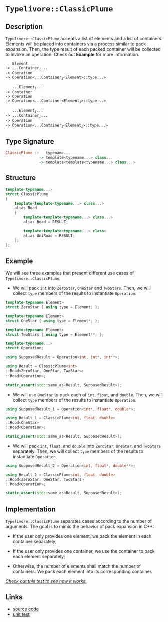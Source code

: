 <!-- Copyright 2024 Feng Mofan
SPDX-License-Identifier: Apache-2.0 -->

# `Typelivore::ClassicPlume`

## Description

`Typelivore::ClassicPlume` accepts a list of elements and a list of containers.
Elements will be placed into containers via a process similar to pack expansion.
Then, the type result of each packed container will be collected to invoke an operation.
Check out **Example** for more information.
<pre><code>   Element
-> ...Container<sub><i>i</i></sub>...
-> Operation
-> Operation&lt;...Container<sub><i>i</i></sub>&lt;Element&gt;::type...&gt;</code></pre>
<pre><code>   ...Element<sub><i>i</i></sub>...
-> Container
-> Operation
-> Operation&lt;...Container&lt;Element<sub><i>i</i></sub>&gt;::type...&gt;</code></pre>
<pre><code>   ...Element<sub><i>i</i></sub>...
-> ...Container<sub><i>i</i></sub>...
-> Operation
-> Operation<...Container<sub><i>i</i></sub>&lt;Element<sub><i>i</i></sub>&gt;::type...&gt;</code></pre>

## Type Signature

```Haskell
ClassicPlume ::   typename... 
               -> template<typename...> class...
               -> template<template<typename...> class...>
```

## Structure

```C++
template<typename...>
struct ClassicPlume
{
    template<template<typename...> class...>
    alias Road
    {
        template<template<typename...> class...>
        alias Road = RESULT;

        template<template<typename...> class>
        alias UniRoad = RESULT;
    };
};
```

## Example

We will see three examples that present different use cases of `Typelivore::ClassicPlume`:

- We will pack `int` into `ZeroStar`, `OneStar` and `TwoStars`.
Then, we will collect `type` members of the results to instantiate `Operation`.

```C++
template<typename Element>
struct ZeroStar { using type = Element; };

template<typename Element>
struct OneStar { using type = Element*; };

template<typename Element>
struct TwoStars { using type = Element**; };

template<typename...>
struct Operation;

using SupposedResult = Operation<int, int*, int**>;

using Result = ClassicPlume<int>
::Road<ZeroStar, OneStar, TwoStars>
::Road<Operation>;

static_assert(std::same_as<Result, SupposedResult>);
```

- We will use `OneStar` to pack each of `int`, `float`, and `double`.
Then, we will collect `type` members of the results to instantiate `Operation`.

```C++
using SupposedResult_1 = Operation<int*, float*, double*>;

using Result_1 = ClassicPlume<int, float, double>
::Road<OneStar>
::Road<Operation>;

static_assert(std::same_as<Result, SupposedResult>);
```

- We will pack `int`, `float`, and `double` into `ZeroStar`, `OneStar`, and `TwoStars` separately.
Then, we will collect `type` members of the results to instantiate `Operation`.

```C++
using SupposedResult_2 = Operation<int, float*, double**>;

using Result_2 = ClassicPlume<int, float, double>
::Road<ZeroStar, OneStar, TwoStars>
::Road<Operation>;

static_assert(std::same_as<Result, SupposedResult>);
```

## Implementation

`Typelivore::ClassicPlume` separates cases according to the number of arguments.
The goal is to mimic the behavior of pack expansion in C++:

- If the user only provides one element, we pack the element in each container separately;

- If the user only provides one container, we use the container to pack each element separately;

- Otherwise, the number of elements shall match the number of containers.
We pack each element into its corresponding container.

[*Check out this test to see how it works.*](https://godbolt.org/#z:OYLghAFBqd5QCxAYwPYBMCmBRdBLAF1QCcAaPECAMzwBtMA7AQwFtMQByARg9KtQYEAysib0QXACx8BBAKoBnTAAUAHpwAMvAFYTStJg1DIApACYAQuYukl9ZATwDKjdAGFUtAK4sGEgKykrgAyeAyYAHI%2BAEaYxBIaAGykAA6oCoRODB7evgGp6ZkCoeFRLLHxXEm2mPaOAkIETMQEOT5%2BXIF2mA5Zjc0EJZExcQnJCk0tbXmdtpODYcPlo1WJAJS2qF7EyOwcBJgsKQYHJgDMbgQAnimMrJgAdE/Y9GyCCufYJhoAghPEXgcAGo3AYFBlkMpcphvj8TAB2Ky/IEooEHI4nGEXdHHJinbE3O5sJ4PT5A5BghQkjwKNiOZAfM5fZGo/6AghA5TEVBEABKqCY6CBsNRwsRwpZopROMx50uh1x%2BMuhOYxKeZIpTHBQIA8rdiHisp8RVKUWzgQARTBNOgm00IpE/U2mrwZIxownCs4W3X6w0COXXW6qzAg9J0vAMuUvQ6MAiM7AgEBBx7qpnnR3OsUWjOwu1SmV4rHyjFFwMq%2B4kjWUkk/YDETCx97GyVS11hYBA/mCr0%2Bq022hyusNpvxqtMpMp3O/fOiwtK%2BfFlMh8fYcmU31xf0MFtO53t91yBh4btC84%2BvVb%2Bo7gnB%2B5h2nWyOMtwxt7xz6Twmr6d7lEInMzkdfNF0DBVZVvIlU1JJl1y1BQHwjUx01bc0OS5HlUFPOUaSQ3dRQdCU/wLcCy2xUiFwrNUYLXTVtUvA1r3w500KBfsmFtVsCMRWd9zdTsU17TdGKNSCQ0Qp9kNfV44wTL9bh/IDeP/eFAOArjUVA8jS0ou9qOreDa3rRt3wTZSgQPTtTyE9jbQuYcTNk1d5KxdTiLnCil088s9Oggz6L9JiUPc1FLKBI8TwFM9vWE7cfKgiT6WjGTmwnZNvzTL4lNbADfxA7ztMVJcqL82C6KpJ5cMkszWzC6zz05bk%2BSinDw2qxTgNUvLfi05VfKBN8413VjQXgyMoR8YtBsEXcHXynSvIW%2BKV0yuDwWpNr6Rq4jWIw5qe3zQjzN6k6StXNaEIYuLgqzVjbMHDSVMzLNQv4j1biEq6gr6hKqq25LR0/dKFMy38s1y7K4UetECpLIrlsrVbyqMkdTOYl03vqmL7qHYzRwqmiXO6kLpVh07fPO8rYqC5kSYst6Iqxi9AtEn7xL%2B58AffIGUw6w6ush%2Bb4cKiC2cRmiLo2x9/pu16Oy7KKhL2rCWouDmGT5mcBbc2EAHoACpDaN43db1o2ABVsCEc2jdN34DeNx27ahuEzDOMIKS8LAvTcNAGF2FIP2C2FyYS6aCGGggAWBAAtOJUH6YgxQsen5cEhrw4zbNidD8TM%2BC1idXCRPk9T9105i8P9aziG3Nz%2B989p1jzYAdwTyYEMIsKK59Kvq6A7PBZ6smztB35C5ZgMh5%2BXXdaBc3MAmIENDzX4wqELwUjSJR0F5RevFoDkGq%2B1mwgIUggTP/WL6v/usrcur98PoTRvBcboTlM/dyTbCLjj7lE4XyLpgQB8826J22j/VWbgT5T3vqvP4TR6QAH14JxAIBACY6AkwKHuKgl8e8FAH3PkCDeW90iYF3k/COTI1jE1nvPReHIuAIPXpvbelDCHEOQVwT6k8bxuCvhfKgtABQEGvkCdAWxoj0DvsTR%2BRDD48JfpSd%2Bk1P6CGEaIvEF8pFeBkViWmUDBRymAYnb%2BIBf4wP4caaeExDTIHwUoFomCCDYJALgtg%2BC5RcMPhfMhHCqGKJodgOh08GELyXmYVhb0AkUKCdwswfCryn00UCERYiJF6IMYbWxD9MbUOQUkhqr8IQTTYBokhGSdGSOkfQCxVj/7t2aEA4ukwL6t2acQSBljoGwJvPAmc48kGRiceg1x7jPGYG8RcXxJC4k7zmZ8MJFgOAbFoJwfwvA/DcF4KgTgbhrDWCBAoLYOxQzmDODwUgBBNBrI2AAaxAP4SQDwNCSC4PCM4Gh/AaDMIkRIZgAAcQL9CcEkLwFgCQNCkB2VoUg%2ByOC8AUCAGFtyOBaA2HAWAMBEAgC2AQFIXhz4UAgGgI4dA4gRHuJwVQQLEgAFpEiSCBMAZAyAgRSAeGYXglDCAkDwNgrgMhBAiDEOwKQIr5BKDUHc0guhhUtwNCkTgPB1mbO2XKxFOpiVEo5KgKgQI6WMuZay9lnLXlJIgB4Cl9Ak6XK4GsXg6LMWkAgEgclKRKVkFJZ671IBgBSDMHwOgBxumUGiHK6IYRmhXFVbwaNzBiBXB1NEbQPR0XXPJe%2BIutA40Yt4FgaIXhgBuDELQFFuzSBYBYIYYA4gC3VrwA2XoAA3RecrMCqB6MSvY1yz61DlbQPA0QDTJo8FgOVUc8BQqre24g0QKFWlrUYYdRg7kbBEUwYACgABqeBMAt0vDs65/BRWiHEJKs90qVDqEbQq/QdaUBHMsPoEdKLIAbFQIHLIlaGVYPPKYSw1gzDwtQPO4ggqO2fpqHULILgGDuE8O0PQIRFhlAqHobeRRsjIZmAUDI14hgYZWLBjNfR5jTA6GR3oDR5jEZGJUOYAwqN6HsS0BjyxKgbFOdsXYEh1UcC2bCrVnAjX0qZSytlHKuVWtwPy%2B1btHXOo3RsBAmBBSjAgI8kAkgzgPAAJxnHhJId5ZhJCJA0D8xIBmwUcAhaQKFVyHiJC4IkIFBmgVuZeZ0IzyQ4V7M4Mi1FNyN1utxe6/FuriXkEoH6u11K2CcGaCwVt8IGVMDgu6LgBmHhcDeby/ARBINCqlWKy90hr2KFvXK3QwalVMBVbswTwmAsIs4DqwlxKgQGqBCltLGWsudhy3lt5QJrWoFtXEYUbszBOtCwWrFHrJtertbFslK3/X9fS5qIwOWqghsPnEFFEBI2NsTbG%2BNpALvJtTemhwV3s1xlzfm%2BFRaS1ltoBWq7Na60Nre828j7bK3wq7T2g4V2B0bMbcO0dsaJ17HhdO2d1z52LqUMuv7HYwtbp3fuw9x6rvXvKxKyrshquyvvSAYNBh11AasK%2B2HH7tMIp/QIP9AHvT05A2BiDUHmc8dqOR5wEBXCseFWh0ojGsOFGvOLgjOHOOYeFd0WjDBE6tDw9R1X14NdK9I%2BxzXuRtf0fQ9Lx1mw%2BMSpa5qxtiK%2BvEFS%2BlzLu3hu5fyxocb8niszaufNl19zSDqc0/EFn0OHNOdy%2B8%2BE/gDPwi%2BZIczzLhVtcRcFtFYXsV4oJXq9b8WqU0o4Cl01LAFCto5a2kbmIJiFYU4KvQxOL2k6lRTu98LdBnFIA1praq7OtdExwTreqeuGuLyy0v5egSV9y9XjkE2puKbOGcf3mflsL7z5tu1IBy9b2QdP5Bs/UGO%2BZYdsNJ2zvwpu/m65V%2B7sZse5NnNDA81yve6W8tlbrm/dXYjwtgO20dqNpg7IC9qQ6CCDow4jpjpXAI5TqQYo68Bo5LqHBY7rqLZ8AGB44HpHrBhE6yAk4SBk6CCt61YgCd607GAvo2BM7wBfps4MCVq6xYLPrAaWCgZ7J85YAC40bXgIZIbG6oaIb65MbYZy5a4y6EZZDCFsZC5q4a7y464UYDDSEq6UbiGqHKFm5cYCaW7nI6HQ79525iZj5AgT4V5V5FhLwQDe4kC%2B7KYLaYpqYaZYCh6CYR7U65ZL7%2BC/IfJWZL7wjuYiZGFIq2AhYB5rA6aSD%2BCGb%2BBAr/IGaSBx7%2BFcDkGcBnC25gZBYOGB7Q48pBGZEhHhEbDzoZDOCSBAA)

## Links

- [source code](../../../../conceptrodon/typelivore/classic_plume.hpp)
- [unit test](../../../../tests/unit/typelivore/classic_plume.test.hpp)
